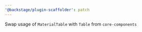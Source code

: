 ```yaml
---
'@backstage/plugin-scaffolder': patch
---
```


Swap usage of `MaterialTable` with `Table` from `core-components`
